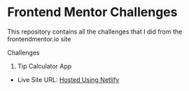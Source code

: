 # Frontend Mentor Challenges

This repository contains all the challenges that I did from the frontendmentor.io site

Challenges
1. Tip Calculator App 
  - Live Site URL: [Hosted Using Netlify](https://flamboyant-darwin-90e2c0.netlify.app)

